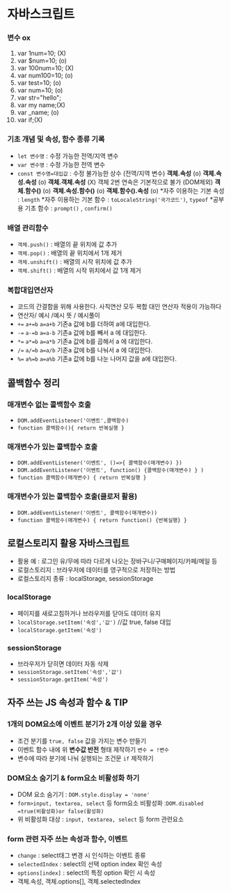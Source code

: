 # 자바스크립트
### 변수 ox 
1. var 1num=10; (X) <!-- 숫자가 앞에 있기 때문에X -->
2. var $num=10; (o)
3. var 100num=10; (X)<!-- 숫자가 앞에 있기 때문에X -->
4. var num100=10; (o)
5. var test=10; (o)
6. var num=10; (o)
7. var str="hello"; 
8. var my name;(X)<!-- 공백이 앞에 있기 때문에X -->
9. var _name; (o)
10. var if;(X)<!-- 키워드를 사용으로X -->
### 기초 개념 및 속성, 함수 종류 기록
* `let 변수명` : 수정 가능한 전역/지역 변수
* `var 변수명` : 수정 가능한 전역 변수 
* `const 변수명=대입값` : 수정 불가능한 상수 (전역/지역 변수)
**객체.속성** (o)
**객체.속성.속성** (o)
**객체.객체.속성** (X) 객체 2번 연속은 기본적으로 불가 (DOM제외)
**객체.함수()** (o)
**객체.속성.함수()** (o)
**객체.함수().속성** (o)
*자주 이용하는 기본 속성 : `length`
*자주 이용하는 기본 함수 : `toLocaleString('국가코드')`, `typeof`
*공부용 기초 함수 : `prompt()` , `confirm()`
### **배열** 관리함수
* `객체.push()` : 배열의 끝 위치에 값 추가
* `객체.pop()` : 배열의 끝 위치에서 1개 제거
* `객체.unshift()` : 배열의 시작 위치에 값 추가
* `객체.shift()` : 배열의 시작 위치에서 값 1개 제거

### 복합대입연산자
* 코드의 간결함을 위해 사용한다. 사칙연산 모두 복합 대인 연산자 적용이 가능하다
* 연산자/ 예시 /예시 뜻 / 예시풀이
* `+=`  `a+=b`  `a=a+b`  기존a 값에 b를 더하여 a에 대입한다.
* `-=`  `a-=b`  `a=a-b`  기존a 값에 b를 빼서 a 에 대입한다.
* `*=`  `a*=b`  `a=a*b`  기존a 값에 b를 곱해서 a 에 대입한다.
* `/=`  `a/=b`  `a=a/b`  기존a 값에 b를 나눠서 a 에 대입한다.
* `%=`  `a%=b`  `a=a%b` 기존a 값에 b를 나눈 나머지 값을 a에 대입한다.

## 콜백함수 정리
### 매개변수 없는 콜백함수 호출
* `DOM.addEventListener('이벤트',콜백함수)`
* `function 콜백함수(){ return 반복실행 }`

### 매개변수가 있는 콜백함수 호출
* `DOM.addEventListener('이벤트', ()=>{ 콜백함수(매개변수) })`
* `DOM.addEventListener('이벤트', function() {콜백함수(매개변수) } )`
* `function 콜백함수(매개변수) { return 반복실행 }`

### 매개변수가 있는 콜백함수 호출(클로저 활용)
* `DOM.addEventListener('이벤트', 콜백함수(매개변수))`
* `function 콜백함수(매개변수) { return function() {반복실행} }`

## 로컬스토리지 활용 자바스크립트
* 활용 예 : 로그인 유/무에 따라 다르게 나오는 장바구니/구매페이지/카페/메일 등
* 로컬스토리지 : 브라우저에 데이터를 영구적으로 저장하는 방법
* 로컬스토리지 종류 : localStorage, sessionStorage
### localStorage
* 페이지를 새로고침하거나 브라우저를 닫아도 데이터 유지
* `localStorage.setItem('속성','값')` //값 true, false 대입
* `localStorage.getItem('속성')`
### sessionStorage
* 브라우저가 닫히면 데이터 자동 삭제
* `sessionStorage.setItem('속성','값')`
* `sessionStorage.getItem('속성')`

## 자주 쓰는 JS 속성과 함수 & TIP
### 1개의 DOM요소에 이벤트 분기가 2개 이상 있을 경우
* 조건 분기를 `true, false` 값을 가지는 변수 만들기
* 이벤트 함수 내에 위 **변수값 반전** 형태 제작하기 `변수 = !변수`
* 변수에 따라 분기에 나눠 실행되는 조건문 `if` 제작하기
### DOM요소 숨기기 & form요소 비활성화 하기
* DOM 요소 숨기기 : `DOM.style.display = 'none'`
* `form>input, textarea, select` 등 form요소 비활성화 :`DOM.disabled =true(비활성화)or false(활성화)`
* 위 비활성화 대상 : `input, textarea, select` 등 form 관련요소
### form 관련 자주 쓰는 속성과 함수, 이벤트
* `change` : select태그 변경 시 인식하는 이벤트 종류
* `selectedIndex` : select의 선택 option index 확인 속성
* `options[index]` : select의 특정 option 확인 시 속성
* 객체.속성, 객체.options[], 객체.selectedIndex